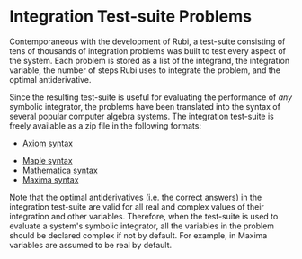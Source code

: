# Integration Test-suite Problems

Contemporaneous with the development of Rubi, a test-suite consisting of tens of thousands of integration problems was built to test every aspect of the system. Each problem is stored as a list of the integrand, the integration variable, the number of steps Rubi uses to integrate the problem, and the optimal antiderivative. 

Since the resulting test-suite is useful for evaluating the performance of *any* symbolic integrator, the problems have been translated into the syntax of several popular computer algebra systems.  The integration test-suite is freely available as a zip file in the following formats:

* [Axiom syntax](/TestFiles/AxiomSyntaxFiles/AxiomSyntaxTestFiles.zip)
- [Maple syntax][2]
- [Mathematica syntax][3]
- [Maxima syntax][4]

[1]: /TestFiles/AxiomSyntaxFiles/AxiomSyntaxTestFiles.zip
[2]: /TestFiles/MapleSyntaxFiles/MapleSyntaxTestFiles.zip
[3]: /TestFiles/MathematicaSyntaxFiles/MathematicaSyntaxTestFiles.zip
[4]: /TestFiles/MaximaSyntaxFiles/MaximaSyntaxTestFiles.zip

Note that the optimal antiderivatives (i.e. the correct answers) in the integration test-suite are valid for all real and complex values of their integration and other variables.  Therefore, when the test-suite is used to evaluate a system's symbolic integrator, all the variables in the problem should be declared complex if not by default.  For example, in Maxima variables are assumed to be real by default. 
